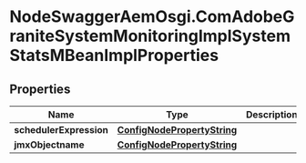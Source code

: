 # NodeSwaggerAemOsgi.ComAdobeGraniteSystemMonitoringImplSystemStatsMBeanImplProperties

## Properties

Name | Type | Description | Notes
------------ | ------------- | ------------- | -------------
**schedulerExpression** | [**ConfigNodePropertyString**](ConfigNodePropertyString.md) |  | [optional] 
**jmxObjectname** | [**ConfigNodePropertyString**](ConfigNodePropertyString.md) |  | [optional] 


